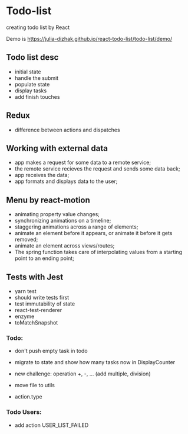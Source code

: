 # Todo-list
creating todo list by React

Demo is https://julia-dizhak.github.io/react-todo-list/todo-list/demo/

## Todo list desc
* initial state
* handle the submit
* populate state
* display tasks
* add finish touches

## Redux
* difference between actions and dispatches

## Working with external data
* app makes a request for some data to a remote service;
* the remote service recieves the request and sends some data back;
* app receives the data;
* app formats and displays data to the user;

## Menu by react-motion
* animating property value changes;
* synchronizing animations on a timeline;
* staggering animations across a range of elements;
* animate an element before it appears, or animate it before it gets removed;
* animate an element across views/routes;
* The spring function takes care of interpolating values from a starting point to an ending point;

## Tests with Jest
* yarn test
* should write tests first
* test immutability of state
* react-test-renderer
* enzyme
* toMatchSnapshot


### Todo:
* don't push empty task in todo
* migrate to state and show how many tasks now in DisplayCounter

* new challenge: operation +, -, ... (add multiple, division)
* move file to utils
* action.type

### Todo Users:
* add action USER_LIST_FAILED